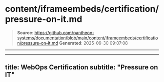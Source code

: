 # content/iframeembeds/certification/pressure-on-it.md

> **Source**: https://github.com/pantheon-systems/documentation/blob/main/content/iframeembeds/certification/pressure-on-it.md
> **Generated**: 2025-09-30 09:07:08

---

---
title: WebOps Certification
subtitle: "Pressure on IT"
---

<Partial file="certification-guide/pressure-on-it.md" />
